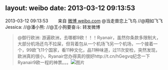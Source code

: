 layout: weibo
date: 2013-03-12 09:13:53
---
<meta name="referrer" content="no-referrer" />

2013-03-12 09:13:53  &nbsp;&nbsp;&nbsp;&nbsp;&nbsp;&nbsp; 来自 <a href="http://weibo.com/" rel="nofollow">微博 weibo.com</a>
@当走兽恋上飞鸟 //@翔如飞飞Jessica: //@潘小熊: //@王小狗要奋斗: 转发微博
>  @御行欧洲: 游遍欧洲，去哪都9欧！！！Ryanair，虽然你条款多限制大，大部分机场还鸟不拉屎，但背着包从一个机场飞另一个机场，一个接着一个，99欧飞11个国家，看11种文化，品11种味道，过11次安检，突然发现，欧洲真的很小，Ryanair您办得真的很好http://t.cn/hGegvq纪念一下Ryanair9欧一程的神票。。。 ​​​
>  ![图片](https://ww2.sinaimg.cn/large/6781369egw1e2k4wla14bj.jpg)
